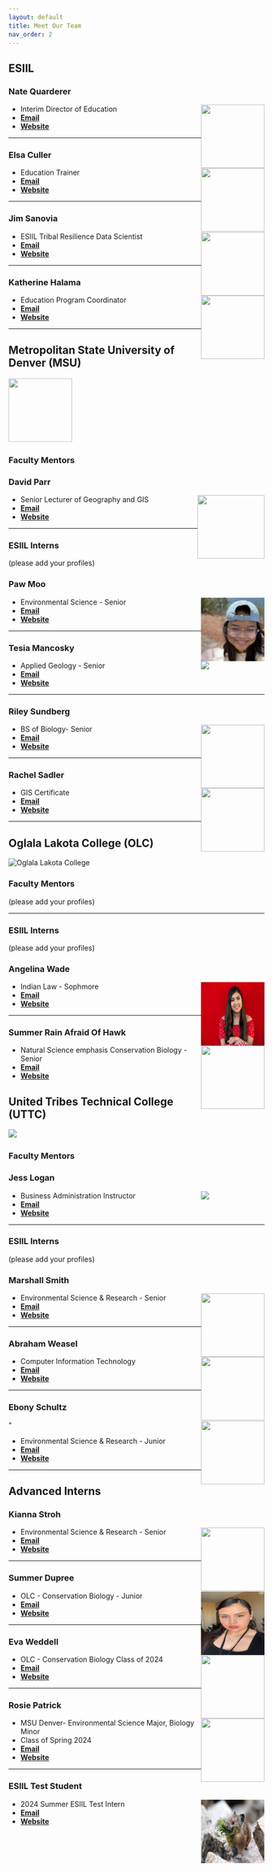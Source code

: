 ```yaml
---
layout: default
title: Meet Our Team
nav_order: 2
---
```


## ESIIL

### **Nate Quarderer** 

<img 
  style="float: right;" 
  src="https://earthlab.colorado.edu/sites/default/files/styles/square_med/public/media/image/profile.png?itok=81I5qGge" 
  width="125" height="125">
  
  * Interim Director of Education
  * <a href = "mailto:naqu1888@colorado.edu" target="_blank">**Email** </a>
  * <a href = "https://earthlab.colorado.edu/our-team/nathan-quarderer" target="_blank">**Website**</a>

***

### **Elsa Culler**

<img 
  style="float: right;" 
  src="https://avatars.githubusercontent.com/u/3465768?v=4" 
  width="125" height="125">
  
* Education Trainer
* <a href="mailto:elcu4811@colorado.edu" target = "_blank">**Email**</a>
* <a href="https://earthlab.colorado.edu/our-team/elsa-culler" target="_blank">**Website**</a>

***

### **Jim Sanovia**

<img 
  style="float: right;" 
  src="https://esiil.org/sites/default/files/inline-images/20221003_143744_1.jpg" 
  width="125" height="125">
  
  * ESIIL Tribal Resilience Data Scientist
  * <a href="mailto: jasa9153@colorado.edu" target="_blank">**Email**
  * <a href="https://esiil.org/our-team" target="_blank">**Website**</a>

***

### **Katherine Halama** 

<img 
  style="float: right;" 
  src="https://earthlab.colorado.edu/sites/default/files/styles/square_med/public/media/image/IMG_20210521_202146%20copy.jpg?itok=mhH4wgui" 
  width="125" height="125">
  
  * Education Program Coordinator
  * <a href="mailto: kaha4475@colorado.edu" target="_blank">**Email**</a>
  * <a href="https://earthlab.colorado.edu/our-team/katherine-halama" target="_blank">**Website**</a>

***

## Metropolitan State University of Denver (MSU)

<img 
  style="float: " 
  src="https://upload.wikimedia.org/wikipedia/en/thumb/c/cc/MSU_Denver_Roadrunners.svg/2880px-MSU_Denver_Roadrunners.svg.png" 
  width="125" height="125">

### **Faculty Mentors** 
 
### **David Parr** 

<img 
  style="float: right;" 
  src="https://daveparr.com/wp-content/uploads/2023/12/1629988354360.jpg" 
  width="132" height="125">
  
  * Senior Lecturer of Geography and GIS
  * <a href="mailto: githubesiil@fishslappingdance.com" target="_blank">**Email**</a>
  * <a href="https://daveparr.com/" target="_blank">**Website**</a>

***

### **ESIIL Interns**

(please add your profiles)


### **Paw Moo** 

<img 
  style="float: right;" 
  src="https://github.com/PawHEKMoo/PawHEKMoo.github.io/blob/main/img/me3.jpeg?raw=true" 
  width="125" height="125">
  
  * Environmental Science - Senior
  * <a href="mailto:pmoo1@msudenver.edu" target="_blank">**Email**</a>
  * <a href="https://pawhekmoo.github.io/" target="_blank">**Website**</a>

***

###  **Tesia Mancosky**

<img 
  style="float: right;" 
  src="https://avatars.githubusercontent.com/u/167322827?v=4" 
  width="125">
  
  * Applied Geology - Senior
  * <a href="mailto:tmancosk@msudenver.edu" target="_blank">**Email**</a>
  * <a href="https://tes-ani.github.io/" target="_blank">**Website**</a>

***

### **Riley Sundberg** 

<img 
  style="float: right;" 
  src="https://github.com/riley-sundberg022/riley-sundberg22.github.io/blob/main/img/RiBeav.jpg?raw=true" 
  width="125" height="125">
  
  * BS of Biology- Senior
  * <a href="mailto:riley.sundberg22@gmail.com" target="_blank">**Email**</a>
  * <a href="https://riley-sundberg022.github.io/riley-sundberg22.github.io/">**Website**</a>

  ***
  
### **Rachel Sadler**

  <img
    style="float: right;" 
    src="https://rachelsadler.github.io/img/profilephoto.jpg" 
    width="125" height="125">
  
  * GIS Certificate 
  * <a href="mailto:rsadler4@msudenver.edu" target="_blank">**Email**</a>
  * <a href="https://rachelsadler.github.io/" target="_blank">**Website**</a>

***
## Oglala Lakota College (OLC)

![Oglala Lakota College](https://www.olc.edu/theme/olc/images/logo.png)

### **Faculty Mentors** 
(please add your profiles)

***

### **ESIIL Interns** 
(please add your profiles)



### **Angelina Wade** 

<img 
  style="float: right;" 
  src="https://github.com/angelinawade12/angelinawade12.github.io/blob/main/img/professional_photo.jpg?raw=true" 
  width="125" height="125">
  
  * Indian Law - Sophmore
  * <a href="mailto: awade29716@olc.edu" target="_blank">**Email**</a>
  * <a href="https://angelinawade12.github.io/" target="_blank">**Website**</a>
  
***

### **Summer Rain Afraid Of Hawk**

<img 
  style="float: right;" 
  src="https://github.com/SummerAfraidofHawk/SummerAfraidofHawk.github.io/blob/main/img/Buffalo%20Harvest.jpg?raw=true" 
  width="125" height="125">
  

  * Natural Science emphasis Conservation Biology - Senior
  * <a href="mailto: safraid19582@olc.edu" target="_blank">**Email**</a>
  * <a href="https://summerafraidofhawk.github.io/" target="_blank">**Website**</a>
  

## United Tribes Technical College (UTTC)

<img src="https://uttc.edu/wp-content/uploads/2021/04/uttc-logo-long.png">

### **Faculty Mentors** 
### **Jess Logan** 
<img 
  style="float: right;" 
  src="https://jlogannd.github.io/img/IMG_8030.jpg"
  width="125">
  
  * Business Administration Instructor
  * <a href="mailto: jlogan@uttc.edu" target="_blank">**Email**</a>
  * <a href="https://jlogannd.github.io/" target="_blank">**Website**</a>

***

### **ESIIL Interns** 
(please add your profiles)


### **Marshall Smith**
<img 
  style="float: right;" 
  src="https://avatars.githubusercontent.com/u/166548468?v=4" 
  width="125" height="125">
  
  * Environmental Science & Research - Senior
  * <a href="mailto: smith.marshall@stu.uttc.edu" target="_blank">**Email**</a>
  * <a href="https://orduck31.github.io/" target="_blank">**Website**</a>

***

### **Abraham Weasel**
<img 
  style="float: right;" 
  src="https://avatars.githubusercontent.com/u/166767167?v=4" 
  width="125" height="125">
  
  * Computer Information Technology
  * <a href="mailto: weasel.abraham@stu.uttc.edu" target="_blank">**Email**</a>
  * <a href="https://abrahamweasel.github.io/" target="_blank">**Website**</a>
  
***

### **Ebony Schultz**
<img  
  style="float: right;" 
  src="https://avatars.githubusercontent.com/u/166164323?v=4" 
  width="125" height="125">" 

  * Environmental Science & Research - Junior
  * <a href="mailto: schultz.ebony@stu.uttc.edu" target="_blank">**Email**</a>
  * <a href="https://ESchultz2024.github.io/" target="_blank">**Website**</a>

***

## **Advanced Interns** 

### **Kianna Stroh** 

<img 
  style="float: right;" 
  src="https://avatars.githubusercontent.com/u/128726312?v=4" 
  width="125" height="125">
  
  * Environmental Science & Research - Senior
  * <a href="mailto: stroh.kianna@stu.uttc.edu" target="_blank">**Email**</a>
  * <a href="https://kistroh.github.io/Kistroh-esiil-stars-webpage/" target="_blank">**Website**</a>

***

### **Summer Dupree** 

<img 
  style="float: right;" 
  src="https://github.com/sdupree27886/sdupree/blob/main/AIHEC_headshot_cropped.png?raw=true" 
  width="125" height="125">
  
  * OLC - Conservation Biology - Junior
  * <a href="mailto: sdupree27886@olc.edu" target="_blank">**Email**</a>
  * <a href="https://sdupree27886.github.io/sdupree/" target="_blank">**Website**</a>

***

### **Eva Weddell** 

<img 
  style="float: right;" 
  src="https://user-images.githubusercontent.com/127869863/225917439-27c8abbd-e51c-4826-9f9a-bce48a1c4297.jpg" 
  width="125" height="125">
  
  * OLC - Conservation Biology Class of 2024
  * <a href="mailto: eweddell26630@olc.edu" target="_blank">**Email**</a>
  * <a href="https://evaweddell.github.io/evaweddell-esiil-stars-webpage/" target="_blank">**Website**</a>

***

### **Rosie Patrick**

<img 
  style="float: right;" 
  src="https://github.com/finalfemme/Rosie-esiil-stars/blob/main/20240426_114221_square.jpg?raw=true" 
  width="125" height="125">
  
  * MSU Denver- Environmental Science Major, Biology Minor
  * Class of Spring 2024
  * <a href="mailto:kpatric4@msudenver.edu" target="_blank">**Email**</a>
  * <a href="https://github.com/finalfemme" target="_blank">**Website**</a>

***

### **ESIIL Test Student** 

<img 
  style="float: right;" 
  src="https://github.com/ESIILtest24/ESIILtest24.github.io/blob/main/img/pika.jpeg?raw=true" 
  width="125" height="125">
  
  * 2024 Summer ESIIL Test Intern
  * <a href = "mailto:ESIILtest24@gmail.com" target="_blank">**Email**</a>
  * <a href = "https://esiiltest24.github.io" target="_blank">**Website**</a>
